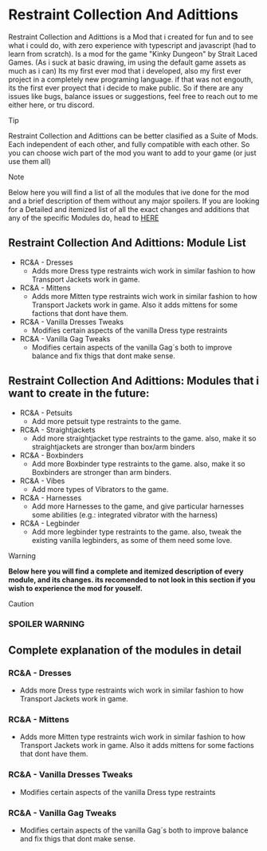 # Restraint Collection And Adittions
Restraint Collection and Adittions is a Mod that i created for fun and to see what i could do, with zero experience with typescript and javascript (had to learn from scratch).
Is a mod for the game "Kinky Dungeon" by Strait Laced Games. (As i suck at basic drawing, im using the default game assets as much as i can)
Its my first ever mod that i developed, also my first ever project in a completely new programing language. if that was not engouth, its the first ever proyect that i decide to make public.
So if there are any issues like bugs, balance issues or suggestions, feel free to reach out to me either here, or tru discord.

> [!TIP]
> Restraint Collection and Adittions can be better clasified as a Suite of Mods. Each independent of each other, and fully compatible with each other.
> So you can choose wich part of the mod you want to add to your game (or just use them all)

> [!NOTE]
> Below here you will find a list of all the modules that ive done for the mod and a brief description of them without any major spoilers.
> If you are looking for a Detailed and itemized list of all the exact changes and additions that any of the specific Modules do, head to [HERE](Complete-explanation-of-the-modules-in-detail)

## Restraint Collection And Adittions: Module List
* RC&A - Dresses
  * Adds more Dress type restraints wich work in similar fashion to how Transport Jackets work in game.
* RC&A - Mittens
  * Adds more Mitten type restraints wich work in similar fashion to how Transport Jackets work in game. Also it adds mittens for some factions that dont have them.
* RC&A - Vanilla Dresses Tweaks
  * Modifies certain aspects of the vanilla Dress type restraints
* RC&A - Vanilla Gag Tweaks
  * Modifies certain aspects of the vanilla Gag´s both to improve balance and fix thigs that dont make sense.

## Restraint Collection And Adittions: Modules that i want to create in the future:
* RC&A - Petsuits
  * Add more petsuit type restraints to the game.
* RC&A - Straightjackets
  * Add more straightjacket type restraints to the game. also, make it so straightjackets are stronger than box/arm binders
* RC&A - Boxbinders
  * Add more Boxbinder type restraints to the game. also, make it so Boxbinders are stronger than arm binders.
* RC&A - Vibes
  * Add more types of Vibrators to the game.
* RC&A - Harnesses
  * Add more Harnesses to the game, and give particular harnesses some abilities (e.g.: integrated vibrator with the harness)
* RC&A - Legbinder
  * Add more legbinder type restraints to the game. also, tweak the existing vanilla legbinders, as some of them need some love.

> [!WARNING]
> **Below here you will find a complete and itemized description of every module, and its changes. its recomended to not look in this section if you wish to experience the mod for youself.**

> [!CAUTION]
> ### SPOILER WARNING

## Complete explanation of the modules in detail

 ### RC&A - Dresses
 * Adds more Dress type restraints wich work in similar fashion to how Transport Jackets work in game.
 ### RC&A - Mittens
 * Adds more Mitten type restraints wich work in similar fashion to how Transport Jackets work in game. Also it adds mittens for some factions that dont have them.
 ### RC&A - Vanilla Dresses Tweaks
 * Modifies certain aspects of the vanilla Dress type restraints
 ### RC&A - Vanilla Gag Tweaks
 * Modifies certain aspects of the vanilla Gag´s both to improve balance and fix thigs that dont make sense.
